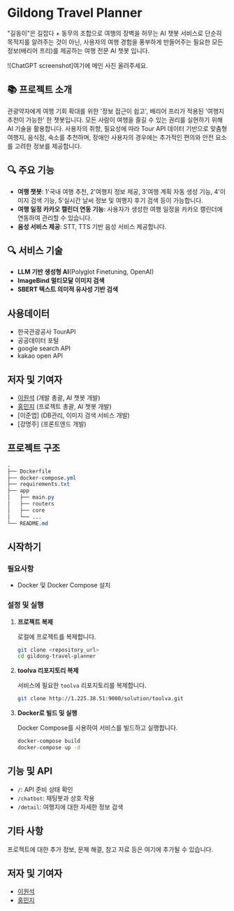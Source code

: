 # Gildong Travel Planner

"길동이"은 길잡다 + 동무의 조합으로 여행의 장벽을 허무는 AI 챗봇 서비스로 단순히 목적지를 알려주는 것이 아닌, 사용자의 여행 경험을 풍부하게 만들어주는 필요한 모든 정보(배리어 프리)를 제공하는 여행 전문 AI 챗봇 입니다. 

![ChatGPT screenshot]여기에 메인 사진 올려주세요. 

## 📚 프로젝트 소개
관광약자에게 여행 기회 확대를 위한 '정보 접근이 쉽고', 배리어 프리가 적용된 '여행지 추천이 가능한' 한 챗봇입니다. 모든 사람이 여행을 즐길 수 있는 권리를 실현하기 위해 AI 기술을 활용합니다. 사용자의 취향, 필요성에 따라 Tour API 데이터 기반으로 맞춤형 여행지, 음식점, 숙소를 추천하며, 장애인 사용자의 경우에는 추가적인 편의와 안전 요소를 고려한 정보를 제공합니다. 

## 🔍 주요 기능

- **여행 챗봇**: 1'국내 여행 추천, 2'여행지 정보 제공, 3'여행 계획 자동 생성 기능, 4'이미지 검색 기능, 5'실시간 날씨 정보 및 여행지 후기 검색 등이 가능합니다. 
- **여행 일정 카카오 캘린더 연동 기능**: 사용자가 생성한 여행 일정을 카카오 캘린더에 연동하여 관리할 수 있습니다.
- **음성 서비스 제공**: STT, TTS 기반 음성 서비스 제공합니다.

## 🔍 서비스 기술
- **LLM 기반 생성형 AI**(Polyglot Finetuning, OpenAI)
- **ImageBind 멀티모달 이미지 검색**
- **SBERT 텍스트 의미적 유사성 기반 검색**


## 사용데이터
- 한국관광공사 TourAPI
- 공공데이터 포털
- google search API 
- kakao open API


## 저자 및 기여자

- [이원석](https://github.com/leewaay) (개발 총괄, AI 챗봇 개발)
- [홍민지](https://github.com/ella-hong22) (프로젝트 총괄, AI 챗봇 개발)
- [이준엽] (DB관리, 이미지 검색 서비스 개발)
- [강명주] (프론트엔드 개발)

## 프로젝트 구조

```css
.
├── Dockerfile
├── docker-compose.yml
├── requirements.txt
├── app
│   ├── main.py
│   ├── routers
│   ├── core
│   └── ...
└── README.md
```

## 시작하기

### 필요사항

- Docker 및 Docker Compose 설치

### 설정 및 실행

1. **프로젝트 복제**
   
   로컬에 프로젝트를 복제합니다.
   
   ```bash
   git clone <repository_url>
   cd gildong-travel-planner
   ```

2. **toolva 리포지토리 복제**
   
   서비스에 필요한 `toolva` 리포지토리를 복제합니다.
   
   ```bash
   git clone http://1.225.38.51:9000/solution/toolva.git
   ```

3. **Docker로 빌드 및 실행**
   
   Docker Compose를 사용하여 서비스를 빌드하고 실행합니다.
   
   ```bash
   docker-compose build
   docker-compose up -d
   ```

## 기능 및 API

- `/`: API 준비 상태 확인
- `/chatbot`: 채팅봇과 상호 작용
- `/detail`: 여행지에 대한 자세한 정보 검색

## 기타 사항

프로젝트에 대한 추가 정보, 문제 해결, 참고 자료 등은 여기에 추가될 수 있습니다.

## 저자 및 기여자

- [이원석](https://github.com/leewaay)
- [홍민지](https://github.com/ella-hong22)
